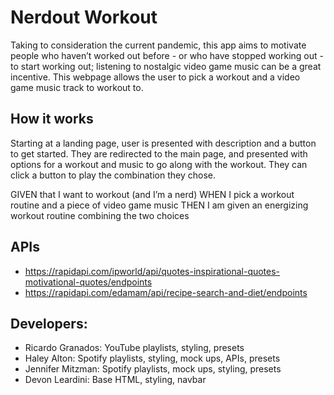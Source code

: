 # Nerdout Workout
Taking to consideration the current pandemic, this app aims to motivate people who haven’t worked out before - or who have stopped working out - to start working out; listening to nostalgic video game music can be a great incentive. This webpage allows the user to pick a workout and a video game music track to workout to.

## How it works
Starting at a landing page, user is presented with description and a button to get started. They are redirected to the main page, and presented with options for a workout and music to go along with the workout. They can click a button to play the combination they chose.

GIVEN that I want to workout (and I’m a nerd)
WHEN I pick a workout routine and a piece of video game music
THEN I am given an energizing workout routine combining the two choices

## APIs
- https://rapidapi.com/ipworld/api/quotes-inspirational-quotes-motivational-quotes/endpoints
- https://rapidapi.com/edamam/api/recipe-search-and-diet/endpoints

## Developers:
- Ricardo Granados: YouTube playlists, styling, presets
- Haley Alton: Spotify playlists, styling, mock ups, APIs, presets
- Jennifer Mitzman: Spotify playlists, mock ups, styling, presets
- Devon Leardini: Base HTML, styling, navbar